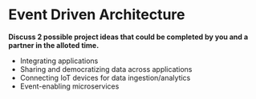 # Event Driven Architecture
**Discuss 2 possible project ideas that could be completed by you and a partner in the alloted time.**
- Integrating applications
- Sharing and democratizing data across applications
- Connecting IoT devices for data ingestion/analytics
- Event-enabling microservices